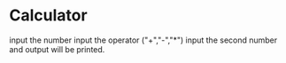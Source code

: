 # Calculator
 input the number 
 input the operator ("+","-","*")
 input the second number 
 and output will be printed.
